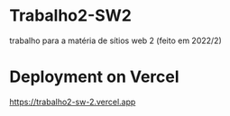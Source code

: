 # Trabalho2-SW2
trabalho para a matéria de sítios web 2 (feito em 2022/2)

# Deployment on Vercel
https://trabalho2-sw-2.vercel.app
